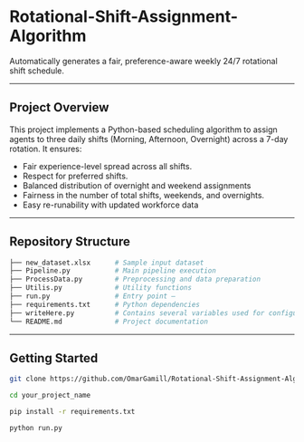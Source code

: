 # Rotational-Shift-Assignment-Algorithm
Automatically generates a fair, preference-aware weekly 24/7 rotational shift schedule.

---

##  Project Overview

This project implements a Python-based scheduling algorithm to assign agents to three daily shifts (Morning, Afternoon, Overnight) across a 7-day rotation. It ensures:
- Fair experience-level spread across all shifts.
- Respect for preferred shifts.
- Balanced distribution of overnight and weekend assignments
- Fairness in the number of total shifts, weekends, and overnights.
- Easy re-runability with updated workforce data

---
##  Repository Structure

```bash
├── new_dataset.xlsx      # Sample input dataset
├── Pipeline.py           # Main pipeline execution
├── ProcessData.py        # Preprocessing and data preparation
├── Utilis.py             # Utility functions
├── run.py                # Entry point — 
├── requirements.txt      # Python dependencies
├── writeHere.py          # Contains several variables used for configuration
└── README.md             # Project documentation
```
---

##  Getting Started

```bash
git clone https://github.com/OmarGamill/Rotational-Shift-Assignment-Algorithm.git

cd your_project_name

pip install -r requirements.txt

python run.py

```
